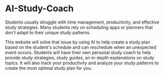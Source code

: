 # AI-Study-Coach

Students usually struggle with time management, productivity, and effective study strategies. Many students rely on scheduling apps or planners that don't adapt to their unique study patterns.

This website will solve that issue by using AI to help create a study plan based on the student's schedule and can reschedule when an unexpected event occurs. Students will have their own personal study coach to help provide study strategies, study guides, an in-depth explanations on study topics. It will also track your productivity and analyze your study patterns to create the most optimal study plan for you.
